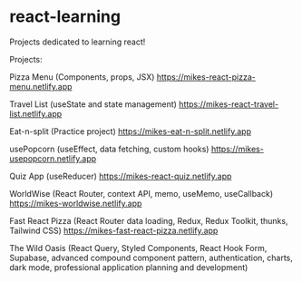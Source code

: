 # react-learning
 Projects dedicated to learning react!

 Projects:
 
Pizza Menu (Components, props, JSX)
https://mikes-react-pizza-menu.netlify.app

Travel List (useState and state management)
https://mikes-react-travel-list.netlify.app

Eat-n-split (Practice project)
https://mikes-eat-n-split.netlify.app

usePopcorn (useEffect, data fetching, custom hooks)
https://mikes-usepopcorn.netlify.app

Quiz App (useReducer)
https://mikes-react-quiz.netlify.app

WorldWise (React Router, context API, memo, useMemo, useCallback)
https://mikes-worldwise.netlify.app

Fast React Pizza (React Router data loading, Redux, Redux Toolkit, thunks, Tailwind CSS)
https://mikes-fast-react-pizza.netlify.app

The Wild Oasis (React Query, Styled Components, React Hook Form, Supabase, advanced compound component pattern, authentication, charts, dark mode, professional application planning and development)

